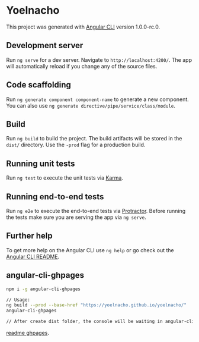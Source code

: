 # Yoelnacho

This project was generated with [Angular CLI](https://github.com/angular/angular-cli) version 1.0.0-rc.0.

## Development server
Run `ng serve` for a dev server. Navigate to `http://localhost:4200/`. The app will automatically reload if you change any of the source files.

## Code scaffolding

Run `ng generate component component-name` to generate a new component. You can also use `ng generate directive/pipe/service/class/module`.

## Build

Run `ng build` to build the project. The build artifacts will be stored in the `dist/` directory. Use the `-prod` flag for a production build.

## Running unit tests

Run `ng test` to execute the unit tests via [Karma](https://karma-runner.github.io).

## Running end-to-end tests

Run `ng e2e` to execute the end-to-end tests via [Protractor](http://www.protractortest.org/).
Before running the tests make sure you are serving the app via `ng serve`.

## Further help

To get more help on the Angular CLI use `ng help` or go check out the [Angular CLI README](https://github.com/angular/angular-cli/blob/master/README.md).

## angular-cli-ghpages

```sh
npm i -g angular-cli-ghpages
```
```sh
// Usage:
ng build --prod --base-href "https://yoelnacho.github.io/yoelnacho/"
angular-cli-ghpages

// After create dist folder, the console will be waiting in angular-cli-ghpages command, press enter to finish.
```

[readme ghpages](https://runkit.com/npm/angular-cli-ghpages).
